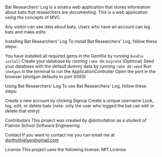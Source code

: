 
Bat Researchers' Log is a sinatra web application that stores information about bats that researchers are documenting. This is a web application using the concepts of MVC.

Any visitor can see data about bats. Users who have an account can log bats and make edits. 

Installing Bat Researchers' Log
To install Bat Researchers' Log, follow these steps:

You have installed all required gems in the Gemfile by running `bundle install`
Create your database by running `rake db:migrate`
(Optional) Seed your database with the default dummy data by running `rake db:seed` 
Run `shotgun` in the terminal to run the ApplicationController
Open the port in the browser (shotgun defaults to port 9393)

Using Bat Researchers' Log
To use Bat Researchers' Log, follow these steps:

Create a new account by clicking Signup
Create a unique username
Look, log, edit, or delete bats (note: only the user who logged the bat can edit or delete that entry)

Contributors
This project was created by @dotnotation as a student of Flatiron School Software Engineering

Contact
If you want to contact me you can email me at dorthythielsen@gmail.com

License
This project uses the following license: MIT License.